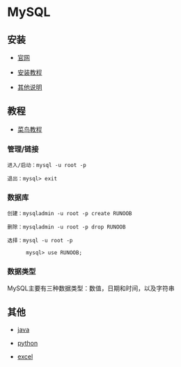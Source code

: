 ﻿# MySQL

## 安装

- [官网](http://www.mysql.com)

- [安装教程](http://jingyan.baidu.com/article/597035521d5de28fc00740e6.html)

- [其他说明](http://bobshute.iteye.com/blog/520760)

## 教程

- [菜鸟教程](http://www.runoob.com/mysql/mysql-tutorial.html)

### 管理/链接

```
进入/启动：mysql -u root -p

退出：mysql> exit
```

### 数据库

```
创建：mysqladmin -u root -p create RUNOOB

删除：mysqladmin -u root -p drop RUNOOB

选择：mysql -u root -p

      mysql> use RUNOOB;
```

### 数据类型

MySQL主要有三种数据类型：数值，日期和时间，以及字符串

## 其他

- [java](http://blog.sina.com.cn/s/blog_4d8648910102vagq.html)

- [python](http://www.runoob.com/python/python-mysql.html)

- [excel](http://blog.sina.com.cn/s/blog_731d4f750102uxpw.html)